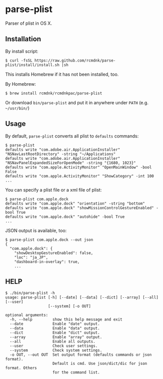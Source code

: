 # parse-plist

Parser of plist in OS X.

## Installation

By install script:

    $ curl -fsSL https://raw.github.com/rcmdnk/parse-plist/install/install.sh |sh

This installs Homebrew if it has not been installed, too.

By Homebrew:

    $ brew install rcmdnk/rcmdnkpac/parse-plist

Or download `bin/parse-plist` and put it in anywhere under `PATH` (e.g. `~/usr/bin/`)

## Usage

By default, `parse-plist` converts all plist to `defaults` commands:

    $ parse-plist
    defaults write "com.adobe.air.ApplicationInstaller" "NSNavLastRootDirectory" -string "~/Applications"
    defaults write "com.adobe.air.ApplicationInstaller" "NSNavPanelExpandedSizeForOpenMode" -string "{1680, 1023}"
    defaults write "com.apple.ActivityMonitor" "OpenMainWindow" -bool False
    defaults write "com.apple.ActivityMonitor" "ShowCategory" -int 100
    ...

You can specify a plist file or a xml file of plist:

    $ parse-plist com.apple.dock
    defaults write "com.apple.dock" "orientation" -string "bottom"
    defaults write "com.apple.dock" "showMissionControlGestureEnabled" -bool True
    defaults write "com.apple.dock" "autohide" -bool True
    ...

JSON output is available, too:

    $ parse-plist com.apple.dock --out json
    {
      "com.apple.dock": {
        "showDesktopGestureEnabled": false,
        "loc": "ja_JP",
        "dashboard-in-overlay": true,
        ...

## HELP

    $ ./bin/parse-plist -h
    usage: parse-plist [-h] [--date] [--data] [--dict] [--array] [--all] [--user]
                       [--system] [-o OUT]

    optional arguments:
      -h, --help         show this help message and exit
      --date             Enable "date" output.
      --data             Enable "data" output.
      --dict             Enable "dict" output.
      --array            Enable "array" output.
      --all              Enable all outputs.
      --user             Check user settings.
      --system           Check system settings.
      -o OUT, --out OUT  Set output format (defaults commands or json format).
                         Default is cmd. Use json/dict/dic for json format. Others
                         for the command list.
